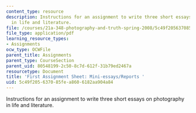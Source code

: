 ```yaml
---
content_type: resource
description: Instructions for an assignment to write three short essays on photography
  in life and literature.
file: /courses/21a-348-photography-and-truth-spring-2008/5c49f205637085fea8606182aa904a84_MIT21A_348S08_mini.pdf
file_type: application/pdf
learning_resource_types:
- Assignments
ocw_type: OCWFile
parent_title: Assignments
parent_type: CourseSection
parent_uid: 80548199-2c50-8c7d-612f-31b79ed2467a
resourcetype: Document
title: 'First Assignment Sheet: Mini-essays/Reports '
uid: 5c49f205-6370-85fe-a860-6182aa904a84
---
```

Instructions for an assignment to write three short essays on photography in life and literature.

